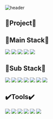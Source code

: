 ![header](https://capsule-render.vercel.app/api?type=venom&color=timeGradient&text=Welcome%20to%20Ch_Hyuk's%20GitHub%20👋&animation=twinkling&fontSize=40&fontAlignY=50&fontAlign=50&height=180)

## 🎏Project🎏




## 🔆Main Stack🔆  

<img src="https://img.shields.io/badge/python-3776AB?style=for-the-badge&logo=python&logoColor=white"> <img src="https://img.shields.io/badge/pandas-150458?style=for-the-badge&logo=pandas&logoColor=white"> <img src="https://img.shields.io/badge/pytorch-EE4C2C?style=for-the-badge&logo=pytorch&logoColor=white"> <img src="https://img.shields.io/badge/numpy-013243?style=for-the-badge&logo=numpy&logoColor=white"> <img src="https://img.shields.io/badge/selenium-43B02A?style=for-the-badge&logo=selenium&logoColor=white">

## 🔅Sub Stack🔅  

<img src="https://img.shields.io/badge/JavaScript-f7df1e?style=for-the-badge&logo=JavaScript&logoColor=white"> <img src="https://img.shields.io/badge/C-A8B9CC?style=for-the-badge&logo=c&logoColor=white"> <img src="https://img.shields.io/badge/c++-00599c?style=for-the-badge&logo=c++&logoColor=white"> <img src="https://img.shields.io/badge/node.js-339933c?style=for-the-badge&logo=node.js&logoColor=white"> <img src="https://img.shields.io/badge/flask-000000?style=for-the-badge&logo=flask&logoColor=white"> <img src="https://img.shields.io/badge/django-092E20?style=for-the-badge&logo=django&logoColor=white"> <img src="https://img.shields.io/badge/php-777BB4?style=for-the-badge&logo=php&logoColor=white">

## ✔️Tools✔️  

<img src="https://img.shields.io/badge/github-181717?style=for-the-badge&logo=github&logoColor=white"> <img src="https://img.shields.io/badge/vscode-007ACC?style=for-the-badge&logo=vscode&logoColor=white"> <img src="https://img.shields.io/badge/jupyter-F37626?style=for-the-badge&logo=jupyter&logoColor=white"> <img src="https://img.shields.io/badge/anaconda-44A833?style=for-the-badge&logo=anaconda&logoColor=white"> <img src="https://img.shields.io/badge/notion-000000?style=for-the-badge&logo=notion&logoColor=white"> <img src="https://img.shields.io/badge/slack-4A154B?style=for-the-badge&logo=slack&logoColor=white"> 
<!--
**Ch-Hyuk/Ch-Hyuk** is a ✨ _special_ ✨ repository because its `README.md` (this file) appears on your GitHub profile.
🎇✉️📌✔️🌱💻
Here are some ideas to get you started:
## 
- 🔭 I’m currently working on ...
- 🌱 I’m currently learning ...
- 👯 I’m looking to collaborate on ...
- 🤔 I’m looking for help with ...
- 💬 Ask me about ...
- 📫 How to reach me: ...
- 😄 Pronouns: ...
- ⚡ Fun fact: ...
-->
